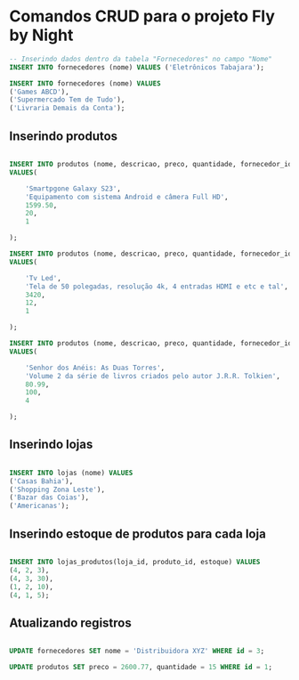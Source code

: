 # Comandos CRUD para o projeto Fly by Night

```sql
-- Inserindo dados dentro da tabela "Fornecedores" no campo "Nome"
INSERT INTO fornecedores (nome) VALUES ('Eletrônicos Tabajara');

INSERT INTO fornecedores (nome) VALUES 
('Games ABCD'),
('Supermercado Tem de Tudo'),
('Livraria Demais da Conta');

```

## Inserindo produtos

```sql

INSERT INTO produtos (nome, descricao, preco, quantidade, fornecedor_id)
VALUES(

    'Smartpgone Galaxy S23',
    'Equipamento com sistema Android e câmera Full HD',
    1599.50,
    20,
    1

);

INSERT INTO produtos (nome, descricao, preco, quantidade, fornecedor_id)
VALUES(

    'Tv Led',
    'Tela de 50 polegadas, resolução 4k, 4 entradas HDMI e etc e tal',
    3420,
    12,
    1

);

INSERT INTO produtos (nome, descricao, preco, quantidade, fornecedor_id)
VALUES(

    'Senhor dos Anéis: As Duas Torres',
    'Volume 2 da série de livros criados pelo autor J.R.R. Tolkien',
    80.99,
    100,
    4

);

```
## Inserindo lojas

```sql

INSERT INTO lojas (nome) VALUES 
('Casas Bahia'),
('Shopping Zona Leste'),
('Bazar das Coias'),
('Americanas');

```

## Inserindo estoque de produtos para cada loja

```sql

INSERT INTO lojas_produtos(loja_id, produto_id, estoque) VALUES
(4, 2, 3),
(4, 3, 30),
(1, 2, 10),
(4, 1, 5);

```

## Atualizando registros

```sql

UPDATE fornecedores SET nome = 'Distribuidora XYZ' WHERE id = 3;

UPDATE produtos SET preco = 2600.77, quantidade = 15 WHERE id = 1;

```